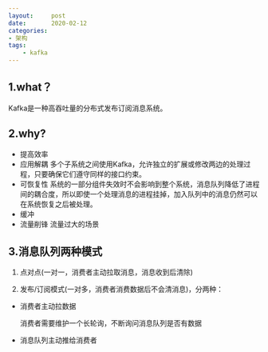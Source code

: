 ```yaml
---
layout:     post
date:       2020-02-12
categories:	
- 架构
tags:
    - kafka
---
```


## 1.what？

Kafka是一种高吞吐量的分布式发布订阅消息系统。
<!--more-->
## 2.why?

* 提高效率
* 应用解耦
多个子系统之间使用Kafka，允许独立的扩展或修改两边的处理过程，只要确保它们遵守同样的接口约束。
* 可恢复性
系统的一部分组件失效时不会影响到整个系统，消息队列降低了进程间的耦合度，所以即使一个处理消息的进程挂掉，加入队列中的消息仍然可以在系统恢复之后被处理。
* 缓冲
* 流量削锋
流量过大的场景
## 3.消息队列两种模式
1. 点对点(一对一，消费者主动拉取消息，消息收到后清除)

2. 发布/订阅模式(一对多，消费者消费数据后不会清消息)，分两种：
- 消费者主动拉数据

  消费者需要维护一个长轮询，不断询问消息队列是否有数据

- 消息队列主动推给消费者